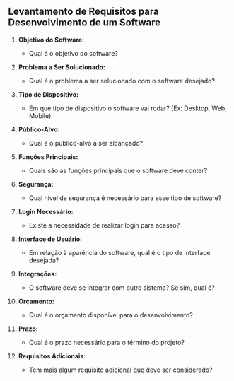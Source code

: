 ## Levantamento de Requisitos para Desenvolvimento de um Software

1. **Objetivo do Software:**
   - Qual é o objetivo do software?

2. **Problema a Ser Solucionado:**
   - Qual é o problema a ser solucionado com o software desejado?

3. **Tipo de Dispositivo:**
   - Em que tipo de dispositivo o software vai rodar? (Ex: Desktop, Web, Mobile)

4. **Público-Alvo:**
   - Qual é o público-alvo a ser alcançado?

5. **Funções Principais:**
   - Quais são as funções principais que o software deve conter?

6. **Segurança:**
   - Qual nível de segurança é necessário para esse tipo de software?

7. **Login Necessário:**
   - Existe a necessidade de realizar login para acesso?

8. **Interface de Usuário:**
   - Em relação à aparência do software, qual é o tipo de interface desejada?

9. **Integrações:**
   - O software deve se integrar com outro sistema? Se sim, qual é?

10. **Orçamento:**
    - Qual é o orçamento disponível para o desenvolvimento?

11. **Prazo:**
    - Qual é o prazo necessário para o término do projeto?

12. **Requisitos Adicionais:**
    - Tem mais algum requisito adicional que deve ser considerado?
